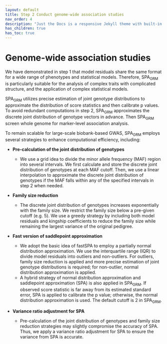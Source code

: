 ```yaml
---
layout: default
title: Step 2 Conduct genome-wide association studies
nav_order: 4
description: "Just the Docs is a responsive Jekyll theme with built-in search that is easily customizable and hosted on GitHub Pages."
has_children: true
has_toc: true
---
```


# Genome-wide association studies

We have demonstrated in step 1 that model residuals share the same format for a wide range of phenotypes and statistical models. Therefore, SPA<sub>GRM</sub> is particularly suitable for the analysis of complex traits with complicated structure, and the application of complex statistical models.

SPA<sub>GRM</sub> utilizes precise estimation of joint genotype distributions to approximate the distribution of score statistics and then calibrate p values. To avoid redundant computations in step 2, SPA<sub>GRM</sub>  approximates the discrete joint distribution of genotype vectors in advance. Then SPA<sub>GRM</sub> screen whole genome for marker-level association analysis. 

To remain scalable for large-scale biobank-based GWAS, SPA<sub>GRM</sub> employs several strategies to enhance computational efficiency, including:

- **Pre-calculation of the joint distribution of genotypes**
  - We use a grid idea to divide the minor allele frequency (MAF) region into several intervals. We first calculate and store the discrete joint distribution of genotypes at each MAF cutoff. Then, we use a linear interpolation to approximate the discrete joint distribution of genotypes if the MAF falls within any of the specified intervals in step 2 when needed.

- **Family size reduction**
  - The discrete joint distribution of genotypes increases exponentially with the family size. We restrict the family size below a pre-given cutoff (e.g. 5). We use a greedy strategy by including both model residuals and kingship coefficients to reduce the family size while remaining the largest variance of the original pedigree.

- **Fast version of saddlepoint approximation**
  - We adopt the basic idea of fastSPA to employ a partially normal distribution approximation. We use the interquartile range (IQR) to divide model residuals into outliers and non-outliers. For outliers, family size reduction is applied and more precise estimation of joint genotype distributions is required; for non-outlier, normal distribution approximation is applied.
  - A hybrid strategy of normal distribution approximation and saddlepoint approximation (SPA) is also applied in SPA<sub>GRM</sub>. If observed score statistic is far away from its estimated standard error, SPA is applied to calibrate the p value; otherwise, the normal distribution approximation is used. The default cutoff is 2 in SPA<sub>GRM</sub>.

- **Variance ratio adjustment for SPA**
  - Pre-calculation of the joint distribution of genotypes and family size reduction strategies may slightly compromise the accuracy of SPA. Thus, we apply a variance ratio adjustment for SPA to ensure the variance from SPA is accurate.